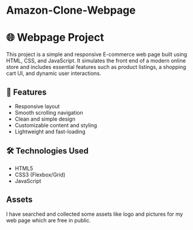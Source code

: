 # Amazon-Clone-Webpage
# 🌐 Webpage Project
This project is a simple and responsive E-commerce web page built using HTML, CSS, and JavaScript. It simulates the front end of a modern online store and includes essential features such as product listings, a shopping cart UI, and dynamic user interactions.


## 🚀 Features

- Responsive layout
- Smooth scrolling navigation
- Clean and simple design
- Customizable content and styling
- Lightweight and fast-loading

## 🛠️ Technologies Used

- HTML5
- CSS3 (Flexbox/Grid)
- JavaScript

## Assets 
I have searched and collected some assets like logo and pictures for my web page which are free in public.
